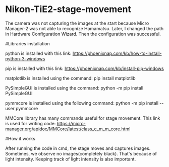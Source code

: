 # Nikon-TiE2-stage-movement

The camera was not capturing the images at the start because Micro Manager-2 was not able to recognize Hamamatsu. Later, I changed the path in Hardware Configuration Wizard. Then the configuration was successful.

#Libraries installation

python is installed with this link: https://phoenixnap.com/kb/how-to-install-python-3-windows

pip is installed with this link: https://phoenixnap.com/kb/install-pip-windows

matplotlib is installed using the command:  pip install matplotlib

PySimpleGUI is installed using the command:  python -m pip install PySimpleGUI

pymmcore is installed using the following command:  python -m pip install --user pymmcore
     
MMCore library has many commands useful for stage movement. This link is used for writing code:  https://micro-manager.org/apidoc/MMCore/latest/class_c_m_m_core.html

#How it works

After running the code in cmd, the stage moves and captures images. Sometimes, we observe no images(completely black). That's because of light intensity. Keeping track of light intensity is also important. 

